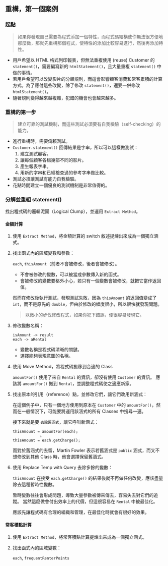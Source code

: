 ## 重構，第一個案例
### 起點
> 如果你發現自己需要為程式添加一個特性，而程式碼結構使你無法很方便地那麼做，那就先重構那個程式，使特性的添加比較容易進行，然後再添加特性。

* 用戶希望以 HTML 格式列印報表，但無法重複使用 (reuse) Customer 的 `statement()`，需要編寫新的 `htmlStatement()`，且大量重複 `statement()` 中做的事情。
* 若用戶希望可以改變影片的分類規則，而這會影響顧客消費和常客累積的計算方式。為了應付這些改變，除了修改 `statement()`，還要一併修改 `htmlStatement()`。
* 隨著規則變得越來越複雜，犯錯的機會也會越來越多。

### 重構的第一步
> 建立可靠的測試機制，而這些測試必須要有自我檢驗（self-checking）的能力。

* 進行重構時，需要倚賴測試。
* `Customer.statement()` 回傳結果是字串，所以可以這樣做測試：
    1. 建立測試顧客。
    2. 讓每個顧客各租幾部不同的影片。
    3. 產生報表字串。
    4. 用新的字串和已經檢查過的參考字串做比較。
* 測試必須讓測試有能力自我檢驗。
* 花點時間建立一個優良的測試機制是非常值得的。

### 分解並重組 statement()

找出程式碼的邏輯泥團（Logical Clump），並運用 `Extract Method`。

#### 金額計算
    
1. 使用 `Extract Method`，將金額計算的 switch 敘述提煉出來成為一個獨立涵式。
    
2. 找出函式內的區域變數和參數：

    `each`, `thisAmount`（前者不會被修改，後者會被修改）。
    * 不會被修改的變數，可以被當成參數傳入新的函式。
    * 會被修改的變數要格外小心，若只有一個變數會被修改，就把它當作返回值。

   然而在修改後執行測試，發現測試失敗，因為 `thisAmount` 的返回值變成了 `int`，而不是原先的 `double`，但由於修改的幅度很小，所以很快就發現問題。
   > 以微小的步伐修改程式，如果你犯下錯誤，便很容易發現它。
   
3. 修改變數名稱：
   
    ```
    isAmount -> result
    each -> aRental
    ```
    
    * 變數名稱是程式碼清晰的關鍵。
    * 選擇能夠表現意圖的名稱。
   
4. 使用 Move Method，將程式碼搬移到合適的 Class
    
    `amountFor()` 使用了來自 `Rental` 的資訊，卻沒有使用 `Customer` 的資訊。
    應該將 `amountFor()` 搬到 `Rental`，並調整程式碼使之適應新家。
    
5. 找出原本的引用（reference）點，並修改它們，讓它們改用新涵式：
    
    在這個例子中，只有一個地方使用到原本在 `Customer` 中的 `amountFor()`，然而在一般情況下，可能要將運用該涵式的所有 Classes 中搜尋一遍。
    
    接下來就是要 `去除舊涵式`，讓它呼叫新涵式：
    
    ```
    thisAmount = amountFor(each);
                ↓
    thisAmount = each.getCharge();
    ```
    
    而對於舊涵式的去留，Martin Fowler 表示若舊涵式是 `public` 涵式，而又不想修改到其他 Class 時，他會選擇保留舊涵式。
    
6. 使用 Replace Temp with Query 去除多餘的變數：

    `thisAmount` 在接受 `each.getCharge()` 的結果後就不再做任何改變，應該盡量除去這種暫時性變數。
    
    暫時變數往往會形成問題，導致大量參數被傳來傳去，容易失去對它們的追蹤。
    當然這麼做會付出效率上的代價，但這很容易在 `Rental` 中被最佳化。
    
    應該先讓程式碼有合理的組織和管理，在最佳化時就會有很好的效果。
    
#### 常客積點計算

1. 使用 `Extract Method`，將常客積點計算提煉出來成為一個獨立涵式。

2. 找出函式內的區域變數：

    `each`, `frequentRenterPoints`
    
